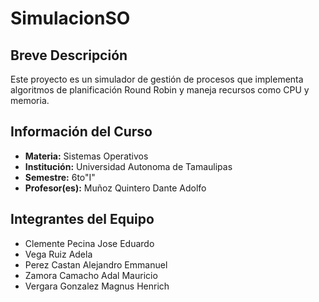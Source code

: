 # SimulacionSO

## Breve Descripción
Este proyecto es un simulador de gestión de procesos que implementa algoritmos de planificación Round Robin y maneja recursos como CPU y memoria.

## Información del Curso
- **Materia:** Sistemas Operativos
- **Institución:** Universidad Autonoma de Tamaulipas
- **Semestre:** 6to"I"
- **Profesor(es):** Muñoz Quintero Dante Adolfo

## Integrantes del Equipo
- Clemente Pecina Jose Eduardo
- Vega Ruiz Adela
- Perez Castan Alejandro Emmanuel
- Zamora Camacho Adal Mauricio
- Vergara Gonzalez Magnus Henrich
